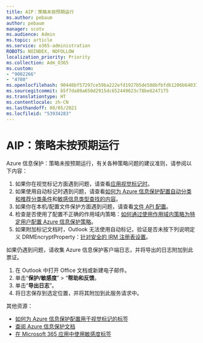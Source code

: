 ```yaml
---
title: AIP：策略未按预期运行
ms.author: pebaum
author: pebaum
manager: scotv
ms.audience: Admin
ms.topic: article
ms.service: o365-administration
ROBOTS: NOINDEX, NOFOLLOW
localization_priority: Priority
ms.collection: Adm_O365
ms.custom:
- "9002266"
- "4780"
ms.openlocfilehash: 90448bf57297ce59ba222efd1927b5de588bfbfdb1206b6403764d7f43fed690
ms.sourcegitcommit: b5f7da89a650d2915dc652449623c78be6247175
ms.translationtype: HT
ms.contentlocale: zh-CN
ms.lasthandoff: 08/05/2021
ms.locfileid: "53934283"
---
```

# <a name="aip-policies-not-behaving-as-expected"></a>AIP：策略未按预期运行

Azure 信息保护：策略未按预期运行，有关各种策略问题的建议准则，请参阅以下内容：

1. 如果你在视觉标记方面遇到问题，请查看[应用视觉标记时](https://docs.microsoft.com/azure/information-protection/configure-policy-markings#when-visual-markings-are-applied)。
2. 如果使用自动标记时遇到问题，请查看[如何为 Azure 信息保护配置自动分类和推荐分类条件](https://docs.microsoft.com/azure/information-protection/configure-policy-classification)和[敏感信息类型查找的内容](https://docs.microsoft.com/microsoft-365/compliance/sensitive-information-type-entity-definitions)。
3. 如果你在本机/配置文件保护方面遇到问题，请查看[文件 API 配置](https://docs.microsoft.com/azure/information-protection/develop/file-api-configuration)。
4. 检查是否使用了配置不正确的作用域内策略：[如何通过使用作用域内策略为特定用户配置 Azure 信息保护策略](https://docs.microsoft.com/azure/information-protection/configure-policy-scope)。
5. 如果附加标记文档时，Outlook 无法使用自动标记，验证是否未按下列说明定义 DRMEncryptProperty：[针对安全的 IRM 注册表设置](https://docs.microsoft.com/deployoffice/security/protect-sensitive-messages-and-documents-by-using-irm-in-office#office-2016-irm-registry-key-options)。

如果仍遇到问题，请收集 Azure 信息保护客户端日志，并将导出的日志附加到此票证。

1. 在 Outlook 中打开 Office 文档或新建电子邮件。
2. 单击“**保护/敏感度**” > “**帮助和反馈**。
3. 单击“**导出日志**”。
4. 将日志保存到选定位置，并将其附加到此服务请求中。

其他资源：

- [如何为 Azure 信息保护配置用于视觉标记的标签](https://docs.microsoft.com/azure/information-protection/configure-policy-markings)
- [查阅 Azure 信息保护文档](https://docs.microsoft.com/azure/information-protection/what-is-information-protection)
- [在 Microsoft 365 应用中使用敏感度标签](https://docs.microsoft.com/microsoft-365/compliance/sensitivity-labels-office-apps)

